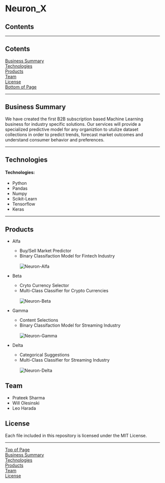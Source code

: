 # Neuron_X

## Contents
***
## <a id="Contents">Cotents</a>
[Business Summary](#Business-Summary)<br>
[Technologies](#Technologies)<br>
[Products](#Products)<br>
[Team](#Team)<br>
[License](#License)<br>
[Bottom of Page](#Bottom-of-Page)<br>
<a id="Top-of-Page"></a>

***
## <a id="Business-Summary">Business Summary</a>
We have created the first B2B subscription based Machine Learning business for industry specific solutions. Our services will provide a specialized predictive model for any organiztion to utulize dataset collections in order to predict trends, forecast market outcomes and understand consumer behavior and preferences. <br>

***
## <a id="Technologies">Technologies</a>
#### Technologies:
* Python
* Pandas
* Numpy
* Scikit-Learn
* Tensorflow
* Keras

***


## <a id="Prodcuts">Products</a>
* Alfa 
    - Buy/Sell Market Predictor
    - Binary Classifaction Model for Fintech Industry
<br></br>
![Neuron-Alfa](https://user-images.githubusercontent.com/86034323/137696038-3451657d-1e42-4802-bdd6-b886ba676e42.jpg)

 
* Beta
    - Cryto Currency Selector
    - Multi-Class Classifier for Crypto Currencies
<br></br>
![Neuron-Beta](https://user-images.githubusercontent.com/86034323/137696092-3bc17e9b-301e-46ff-8d51-2e15bfd78b7b.jpg)


* Gamma
    - Content Selections
    - Binary Classifaction Model for Streaming Industry 
<br></br>
![Neuron-Gamma](https://user-images.githubusercontent.com/86034323/137696135-db989214-dfd0-4726-ad60-4f9149fbd30a.jpg)


* Delta
    - Categorical Suggestions
    - Multi-Class Classifier for Streaming Industry 
<br></br>
![Neuron-Delta](https://user-images.githubusercontent.com/86034323/137696166-600fc96e-7753-44ad-8457-99fa0676885f.jpg)


## <a id="Team">Team</a>
 - <a>Prateek Sharma</a>
 - <a>Will Olesinski</a>
 - <a>Leo Harada</a>

## <a id="License">License</a>
Each file included in this repository is licensed under the <a title="LICENSE">MIT License.</a>

***
[Top of Page](#Top-of-Page)<br>
[Business Summary](#Business-Summary)<br>
[Technologies](#Technologies)<br>
[Products](#Products)<br>
[Team](#Team)<br>
[License](#License)<br>
<a id="Bottom-of-Page"></a>
